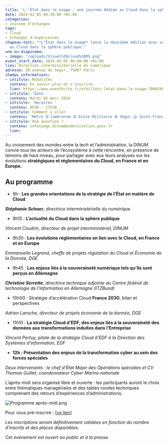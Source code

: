 ```yaml
---
title: 'L''État dans le nuage : une journée dédiée au Cloud dans la sphère publique'
date: 2024-02-05 09:30:00 +01:00
categories:
- Journée d'échanges
tags:
- Cloud
- Echanges d'expériences
chapeau-text: "*L’État dans le nuage* lance la deuxième édition avec une journée dédiée
  au Cloud dans la sphère publique."
une-ou-diaporama:
- image: "/uploads/Visuel%20cloud%20RS.png"
event_start_date: 2024-03-05 00:00:00 +01:00
lieu: Direction interministérielle du numérique
adresse: 20 avenue de Ségur, 75007 Paris
champs_informations:
- intitule: Modalités
  contenu: En savoir plus et s'inscrire
  lien: https://www.eventbrite.fr/e/billets-letat-dans-le-nuage-780019678857
- intitule: 'Date '
  contenu: Mardi 05 mars 2024
- intitule: 'Horaires '
  contenu: 8h30 - 17h30
- intitule: Comment y aller
  contenu: 'Métro ➅ Cambronne ➇ Ecole Militaire ➉ Ségur ⑬ Saint-François-Xavier '
- intitule: Une question ?
  contenu: infonuage.dinum@modernisation.gouv.fr
  lien: 
---
```


Au croisement des mondes entre la tech et l’administration, la DINUM convie tous les acteurs de l’écosystème à cette rencontre, en présence de témoins de haut niveau, pour partager avec eux leurs analyses sur les évolutions **stratégiques et réglementaires du Cloud, en France et en Europe.**

## Au programme

* 9h : **Les grandes orientations de la stratégie de l’État en matière de Cloud**

***Stéphanie Schaer**, directrice interministérielle du numérique*

* 9h15 : **L’actualité du Cloud dans la sphère publique**

*Vincent Coudrin, directeur de projet interministériel, DINUM*

* 9h30 : **Les évolutions réglementaires en lien avec le Cloud, en France et en Europe**

*Emmanuelle Legrand, cheffe de projets régulation du Cloud et Économie de la Donnée, DGE*

* 9h45 : **Les enjeux liés à la souveraineté numérique tels qu’ils sont perçus en Allemagne**

***Christine Serrette**, directrice technique adjointe du Centre fédéral de technologie de l'information en Allemagne (ITZBund)*

* 10h50 : Stratégie d’accélération Cloud **France 2030**, bilan et perspectives

*Adrien Laroche, directeur de projets économie de la donnée, DGE*

* 11h10 : **La stratégie Cloud d’EDF, des enjeux liés à la souveraineté des données aux transformations induites dans l’Entreprise**

*Vincent Pertuy, pilote de la stratégie Cloud d’EDF à la Direction des Systèmes d’information, EDF*

* **12h : Présentation des enjeux de la transformation cyber au sein des forces spéciales**

*Deux intervenants : le chef d’État Major des Opérations spéciales et CV Thomas Guillet, coordonnateur Cyber Marine nationale*

L’après-midi sera organisé libre et ouverte : les participants auront le choix entre thématiques managériales et des tables rondes techniques comprenant des retours d’expériences d’administrations. 

![Programme après-midi.png](/uploads/Programme%20apr%C3%A8s-midi.png)

Pour vous pré-inscrire : [[ce lien](https://www.eventbrite.fr/e/billets-letat-dans-le-nuage-780019678857)]

*Les inscriptions seront définitivement validées en fonction du nombre d’inscrits et des places disponibles*.

*Cet évènement est ouvert au public et à la presse.*